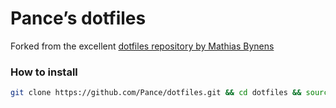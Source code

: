 # Pance’s dotfiles
Forked from the excellent [dotfiles repository by Mathias Bynens](https://github.com/mathiasbynens/dotfiles)

### How to install

```bash
git clone https://github.com/Pance/dotfiles.git && cd dotfiles && source bootstrap.sh
```
